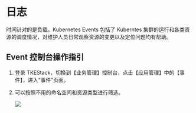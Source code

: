 # 日志

时间针对的是负载。Kubernetes Events 包括了 Kuberntes 集群的运行和各类资源的调度情况，对维护人员日常观察资源的变更以及定位问题均有帮助。

## Event 控制台操作指引

1. 登录 TKEStack，切换到【业务管理】控制台，点击【应用管理】中的【事件】，进入“事件”页面。
2. 可以按照不用的命名空间和资源类型进行筛选。

   ![](https://github.com/PatrickLai7528/docs/tree/367ed6036bfdb372201d6e1790cdfffbf16b6ac6/docs/zh/images/事件.png)

